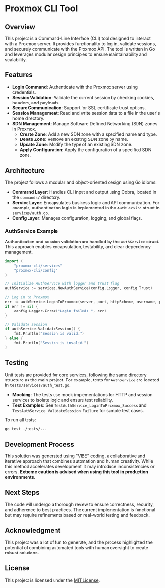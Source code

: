 # Proxmox CLI Tool

## Overview

This project is a Command-Line Interface (CLI) tool designed to interact with a Proxmox server. It provides functionality to log in, validate sessions, and securely communicate with the Proxmox API. The tool is written in Go and leverages modular design principles to ensure maintainability and scalability.

## Features

- **Login Command**: Authenticate with the Proxmox server using credentials.
- **Session Validation**: Validate the current session by checking cookies, headers, and payloads.
- **Secure Communication**: Support for SSL certificate trust options.
- **Session Management**: Read and write session data to a file in the user's home directory.
- **SDN Management**: Manage Software Defined Networking (SDN) zones in Proxmox.
  - **Create Zone**: Add a new SDN zone with a specified name and type.
  - **Delete Zone**: Remove an existing SDN zone by name.
  - **Update Zone**: Modify the type of an existing SDN zone.
  - **Apply Configuration**: Apply the configuration of a specified SDN zone.

## Architecture

The project follows a modular and object-oriented design using Go idioms:

- **Command Layer**: Handles CLI input and output using Cobra, located in the `commands/` directory.
- **Service Layer**: Encapsulates business logic and API communication. For example, authentication logic is implemented in the `AuthService` struct in `services/auth.go`.
- **Config Layer**: Manages configuration, logging, and global flags.

### AuthService Example

Authentication and session validation are handled by the `AuthService` struct. This approach enables encapsulation, testability, and clear dependency management.

```go
import (
    "proxmox-cli/services"
    "proxmox-cli/config"
)

// Initialize AuthService with logger and trust flag
authService := services.NewAuthService(config.Logger, config.Trust)

// Log in to Proxmox
err := authService.LoginToProxmox(server, port, httpScheme, username, password)
if err != nil {
    config.Logger.Error("Login failed: ", err)
}

// Validate session
if authService.ValidateSession() {
    fmt.Println("Session is valid.")
} else {
    fmt.Println("Session is invalid.")
}
```

## Testing

Unit tests are provided for core services, following the same directory structure as the main project. For example, tests for `AuthService` are located in `tests/services/auth_test.go`.

- **Mocking**: The tests use mock implementations for HTTP and session services to isolate logic and ensure test reliability.
- **Test Examples**: See `TestAuthService_LoginToProxmox_Success` and `TestAuthService_ValidateSession_Failure` for sample test cases.

To run all tests:

```sh
go test ./tests/...
```

## Development Process

This solution was generated using "VIBE" coding, a collaborative and iterative approach that combines automation and human creativity. While this method accelerates development, it may introduce inconsistencies or errors. **Extreme caution is advised when using this tool in production environments.**

## Next Steps

The code will undergo a thorough review to ensure correctness, security, and adherence to best practices. The current implementation is functional but may require refinements based on real-world testing and feedback.

## Acknowledgment

This project was a lot of fun to generate, and the process highlighted the potential of combining automated tools with human oversight to create robust solutions.

## License

This project is licensed under the [MIT License](./LICENSE).
